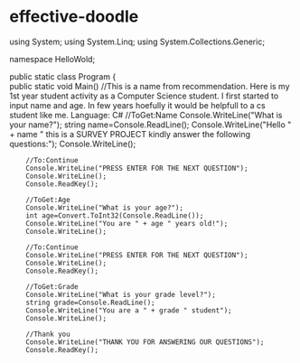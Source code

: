 # effective-doodle
using System;
using System.Linq;
using System.Collections.Generic;

namespace HelloWold;

public static class Program 
{         
    public static void Main()
//This is a name from recommendation. Here is my 1st year student activity as a Computer Science student. I first started to input name and age. In few years hoefully it would be helpfull to a cs student like me. Language: C#
	//ToGet:Name
        Console.WriteLine("What is your name?");
		string name=Console.ReadLine();
		Console.WriteLine("Hello " + name " this is a SURVEY PROJECT kindly answer the following questions:");
		Console.WriteLine();
		
		//To:Continue 
		Console.WriteLine("PRESS ENTER FOR THE NEXT QUESTION");
		Console.WriteLine();
		Console.ReadKey();
		
		//ToGet:Age
		Console.WriteLine("What is your age?");
		int age=Convert.ToInt32(Console.ReadLine());
		Console.WriteLine("You are " + age " years old!");
		Console.WriteLine();
		
	    //To:Continue 
		Console.WriteLine("PRESS ENTER FOR THE NEXT QUESTION");
		Console.WriteLine();
		Console.ReadKey();
		
		//ToGet:Grade
        Console.WriteLine("What is your grade level?");
		string grade=Console.ReadLine();
		Console.WriteLine("You are a " + grade " student");
		Console.WriteLine();
		
		//Thank you
		Console.WriteLine("THANK YOU FOR ANSWERING OUR QUESTIONS");
		Console.ReadKey();

